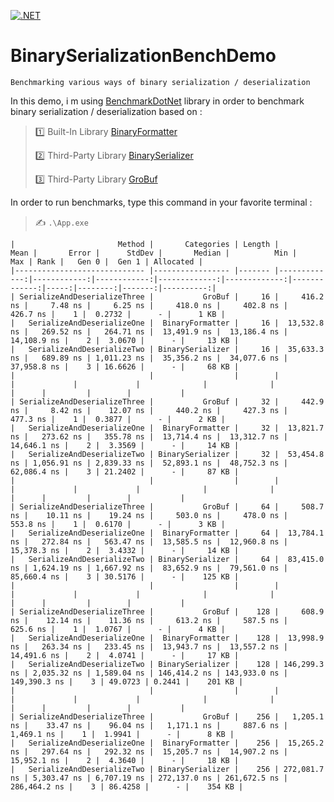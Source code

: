 ﻿[![.NET](https://github.com/aimenux/BinarySerializationBenchDemo/actions/workflows/ci.yml/badge.svg)](https://github.com/aimenux/BinarySerializationBenchDemo/actions/workflows/ci.yml)

# BinarySerializationBenchDemo
```
Benchmarking various ways of binary serialization / deserialization
```

In this demo, i m using [BenchmarkDotNet](https://github.com/dotnet/BenchmarkDotNet) library in order to benchmark binary serialization / deserialization based on :
>
> :one: Built-In Library [BinaryFormatter](https://docs.microsoft.com/en-us/dotnet/api/system.runtime.serialization.formatters.binary.binaryformatter)
>
> :two: Third-Party Library [BinarySerializer](https://github.com/jefffhaynes/BinarySerializer)
>
> :three: Third-Party Library [GroBuf](https://github.com/skbkontur/GroBuf)
>

In order to run benchmarks, type this command in your favorite terminal :
>
> :writing_hand: `.\App.exe`
>

```
|                       Method |       Categories | Length |         Mean |       Error |      StdDev |       Median |          Min |          Max | Rank |   Gen 0 |  Gen 1 | Allocated |
|----------------------------- |----------------- |------- |-------------:|------------:|------------:|-------------:|-------------:|-------------:|-----:|--------:|-------:|----------:|
| SerializeAndDeserializeThree |           GroBuf |     16 |     416.2 ns |     7.48 ns |     6.25 ns |     418.0 ns |     402.8 ns |     426.7 ns |    1 |  0.2732 |      - |      1 KB |
|   SerializeAndDeserializeOne |  BinaryFormatter |     16 |  13,532.8 ns |   269.52 ns |   264.71 ns |  13,491.9 ns |  13,186.4 ns |  14,108.9 ns |    2 |  3.0670 |      - |     13 KB |
|   SerializeAndDeserializeTwo | BinarySerializer |     16 |  35,633.3 ns |   689.89 ns | 1,011.23 ns |  35,356.2 ns |  34,077.6 ns |  37,958.8 ns |    3 | 16.6626 |      - |     68 KB |
|                              |                  |        |              |             |             |              |              |              |      |         |        |           |
| SerializeAndDeserializeThree |           GroBuf |     32 |     442.9 ns |     8.42 ns |    12.07 ns |     440.2 ns |     427.3 ns |     477.3 ns |    1 |  0.3877 |      - |      2 KB |
|   SerializeAndDeserializeOne |  BinaryFormatter |     32 |  13,821.7 ns |   273.62 ns |   355.78 ns |  13,714.4 ns |  13,312.7 ns |  14,646.1 ns |    2 |  3.3569 |      - |     14 KB |
|   SerializeAndDeserializeTwo | BinarySerializer |     32 |  53,454.8 ns | 1,056.91 ns | 2,839.33 ns |  52,893.1 ns |  48,752.3 ns |  62,086.4 ns |    3 | 21.2402 |      - |     87 KB |
|                              |                  |        |              |             |             |              |              |              |      |         |        |           |
| SerializeAndDeserializeThree |           GroBuf |     64 |     508.7 ns |    10.11 ns |    19.24 ns |     503.0 ns |     478.0 ns |     553.8 ns |    1 |  0.6170 |      - |      3 KB |
|   SerializeAndDeserializeOne |  BinaryFormatter |     64 |  13,784.1 ns |   272.84 ns |   563.47 ns |  13,585.5 ns |  12,960.8 ns |  15,378.3 ns |    2 |  3.4332 |      - |     14 KB |
|   SerializeAndDeserializeTwo | BinarySerializer |     64 |  83,415.0 ns | 1,624.19 ns | 1,667.92 ns |  83,652.9 ns |  79,561.0 ns |  85,660.4 ns |    3 | 30.5176 |      - |    125 KB |
|                              |                  |        |              |             |             |              |              |              |      |         |        |           |
| SerializeAndDeserializeThree |           GroBuf |    128 |     608.9 ns |    12.14 ns |    11.36 ns |     613.2 ns |     587.5 ns |     625.6 ns |    1 |  1.0767 |      - |      4 KB |
|   SerializeAndDeserializeOne |  BinaryFormatter |    128 |  13,998.9 ns |   263.34 ns |   233.45 ns |  13,943.7 ns |  13,557.2 ns |  14,491.6 ns |    2 |  4.0741 |      - |     17 KB |
|   SerializeAndDeserializeTwo | BinarySerializer |    128 | 146,299.3 ns | 2,035.32 ns | 1,589.04 ns | 146,414.2 ns | 143,933.0 ns | 149,390.3 ns |    3 | 49.0723 | 0.2441 |    201 KB |
|                              |                  |        |              |             |             |              |              |              |      |         |        |           |
| SerializeAndDeserializeThree |           GroBuf |    256 |   1,205.1 ns |    33.47 ns |    96.04 ns |   1,171.1 ns |     887.6 ns |   1,469.1 ns |    1 |  1.9941 |      - |      8 KB |
|   SerializeAndDeserializeOne |  BinaryFormatter |    256 |  15,265.2 ns |   297.64 ns |   292.32 ns |  15,205.7 ns |  14,907.2 ns |  15,952.1 ns |    2 |  4.3640 |      - |     18 KB |
|   SerializeAndDeserializeTwo | BinarySerializer |    256 | 272,081.7 ns | 5,303.47 ns | 6,707.19 ns | 272,137.0 ns | 261,672.5 ns | 286,464.2 ns |    3 | 86.4258 |      - |    354 KB |
```